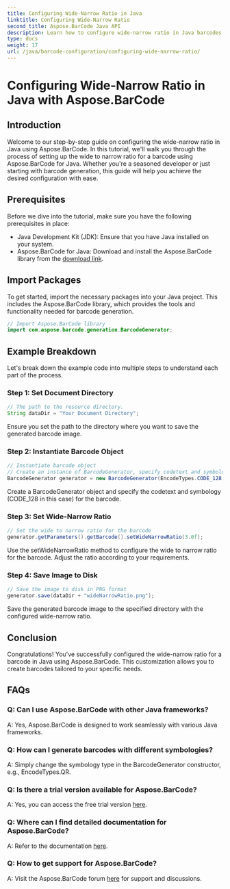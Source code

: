 ```yaml
---
title: Configuring Wide-Narrow Ratio in Java
linktitle: Configuring Wide-Narrow Ratio
second_title: Aspose.BarCode Java API
description: Learn how to configure wide-narrow ratio in Java barcodes using Aspose.BarCode. Follow our step-by-step guide for seamless customization.
type: docs
weight: 17
url: /java/barcode-configuration/configuring-wide-narrow-ratio/
---
```

# Configuring Wide-Narrow Ratio in Java with Aspose.BarCode

## Introduction

Welcome to our step-by-step guide on configuring the wide-narrow ratio in Java using Aspose.BarCode. In this tutorial, we'll walk you through the process of setting up the wide to narrow ratio for a barcode using Aspose.BarCode for Java. Whether you're a seasoned developer or just starting with barcode generation, this guide will help you achieve the desired configuration with ease.

## Prerequisites

Before we dive into the tutorial, make sure you have the following prerequisites in place:

- Java Development Kit (JDK): Ensure that you have Java installed on your system.
- Aspose.BarCode for Java: Download and install the Aspose.BarCode library from the [download link](https://releases.aspose.com/barcode/java/).

## Import Packages

To get started, import the necessary packages into your Java project. This includes the Aspose.BarCode library, which provides the tools and functionality needed for barcode generation.

```java
// Import Aspose.BarCode library
import com.aspose.barcode.generation.BarcodeGenerator;
```

## Example Breakdown

Let's break down the example code into multiple steps to understand each part of the process.

### Step 1: Set Document Directory

```java
// The path to the resource directory.
String dataDir = "Your Document Directory";
```

Ensure you set the path to the directory where you want to save the generated barcode image.

### Step 2: Instantiate Barcode Object

```java
// Instantiate barcode object
// Create an instance of BarcodeGenerator, specify codetext and symbology in the constructor
BarcodeGenerator generator = new BarcodeGenerator(EncodeTypes.CODE_128, "12345678");
```

Create a BarcodeGenerator object and specify the codetext and symbology (CODE_128 in this case) for the barcode.

### Step 3: Set Wide-Narrow Ratio

```java
// Set the wide to narrow ratio for the barcode
generator.getParameters().getBarcode().setWideNarrowRatio(3.0f);
```

Use the setWideNarrowRatio method to configure the wide to narrow ratio for the barcode. Adjust the ratio according to your requirements.

### Step 4: Save Image to Disk

```java
// Save the image to disk in PNG format
generator.save(dataDir + "wideNarrowRatio.png");
```

Save the generated barcode image to the specified directory with the configured wide-narrow ratio.

## Conclusion

Congratulations! You've successfully configured the wide-narrow ratio for a barcode in Java using Aspose.BarCode. This customization allows you to create barcodes tailored to your specific needs.

## FAQs

### Q: Can I use Aspose.BarCode with other Java frameworks?
A: Yes, Aspose.BarCode is designed to work seamlessly with various Java frameworks.

### Q: How can I generate barcodes with different symbologies?
A: Simply change the symbology type in the BarcodeGenerator constructor, e.g., EncodeTypes.QR.

### Q: Is there a trial version available for Aspose.BarCode?
A: Yes, you can access the free trial version [here](https://releases.aspose.com/).

### Q: Where can I find detailed documentation for Aspose.BarCode?
A: Refer to the documentation [here](https://reference.aspose.com/barcode/java/).

### Q: How to get support for Aspose.BarCode?
A: Visit the Aspose.BarCode forum [here](https://forum.aspose.com/c/barcode/13) for support and discussions.
